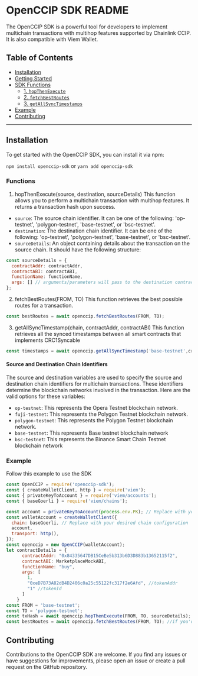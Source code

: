 # OpenCCIP SDK README

The OpenCCIP SDK is a powerful tool for developers to implement multichain transactions with multihop features supported by Chainlink CCIP. It is also compatible with Viem Wallet.

## Table of Contents

- [Installation](#installation)
- [Getting Started](#getting-started)
- [SDK Functions](#sdk-functions)
  - [1. `hopThenExecute`](#1-hopthenexecute)
  - [2. `fetchBestRoutes`](#2-fetchBestRoutes)
  - [3. `getAllSyncTimestamps`](#3-getAllSyncTimetamps)
- [Example](#example)
- [Contributing](#contributing)

---

## Installation

To get started with the OpenCCIP SDK, you can install it via npm:

`
npm install openccip-sdk
`
or
`yarn add openccip-sdk
`

### Functions
1. hopThenExecute(source, destination, sourceDetails)
This function allows you to perform a multichain transaction with multihop features. It returns a transaction hash upon success.
  - `source`: The source chain identifier. It can be one of the following: 'op-testnet', 'polygon-testnet', 'base-testnet', or 'bsc-testnet'.
  - `destination`: The destination chain identifier. It can be one of the following: 'op-testnet', 'polygon-testnet', 'base-testnet', or 'bsc-testnet'.
  - `sourceDetails`: An object containing details about the transaction on the source chain. It should have the following structure:
```javascript
const sourceDetails = {
  contractAddr: contractAddr,
  contractABI: contractABI,
  functionName: functionName,
  args: [] // arguments/parameters will pass to the destination contract
};
```

2. fetchBestRoutes(FROM, TO)
This function retrieves the best possible routes for a transaction.
```javascript
const bestRoutes = await openccip.fetchBestRoutes(FROM, TO);
```

3. getAllSyncTimestamp(chain, contractAddr, contractABI)
This function retrieves all the synced timestamps between all smart contracts that implements CRC1Syncable
```javascript
const timestamps = await openccip.getAllSyncTimestamp('base-testnet',crc1ContractAddr, CRC1SyncableABI );
```

#### Source and Destination Chain Identifiers
The source and destination variables are used to specify the source and destination chain identifiers for multichain transactions. These identifiers determine the blockchain networks involved in the transaction. Here are the valid options for these variables:

- `op-testnet`: This represents the Opera Testnet blockchain network.
- `fuji-testnet`: This represents the Polygon Testnet blockchain network.
- `polygon-testnet`: This represents the Polygon Testnet blockchain network.
- `base-testnet`: This represents Base testnet blockchain network 
- `bsc-testnet`: This represents the Binance Smart Chain Testnet blockchain network



### Example
Follow this example to use the SDK

```javascript
const OpenCCIP = require('openccip-sdk');
const { createWalletClient, http } = require('viem');
const { privateKeyToAccount } = require('viem/accounts');
const { baseGoerli } = require('viem/chains');

const account = privateKeyToAccount(process.env.PK); // Replace with your private key
const walletAccount = createWalletClient({
  chain: baseGoerli, // Replace with your desired chain configuration
  account,
  transport: http(),
});
const openccip = new OpenCCIP(walletAccount);
let contractDetails = {
      contractAddr: "0x84335647DB15CeBe5b313b6D3D883b13652115f2",
      contractABI: MarketplaceMockABI,
      functionName: "buy",
      args: [
        1,
        "0xeD7B73A82dB4D2406c0a25c55122fc317f2e6Afd", //tokenAddr
        "1" //tokenId
      ]
    }
const FROM = 'base-testnet';
const TO = 'polygon-testnet';
const txHash = await openccip.hopThenExecute(FROM, TO, sourceDetails);
const bestRoutes = await openccip.fetchBestRoutes(FROM, TO); //if you'd like to know the best routes
```

## Contributing
Contributions to the OpenCCIP SDK are welcome. If you find any issues or have suggestions for improvements, please open an issue or create a pull request on the GitHub repository.

